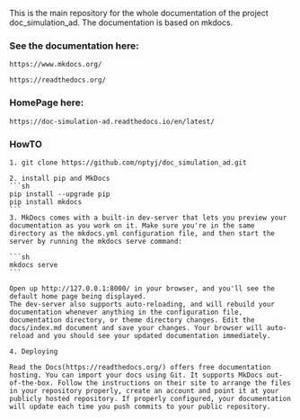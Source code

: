 This is the main repository for the whole documentation of the project doc_simulation_ad. The documentation is based on mkdocs. 

### See the documentation here:

	https://www.mkdocs.org/

	https://readthedocs.org/

### HomePage here:

	https://doc-simulation-ad.readthedocs.io/en/latest/

### HowTO

	1. git clone https://github.com/nptyj/doc_simulation_ad.git
	
	2. install pip and MkDocs
	```sh
	pip install --upgrade pip
	pip install mkdocs
	```
	3. MkDocs comes with a built-in dev-server that lets you preview your documentation as you work on it. Make sure you're in the same directory as the mkdocs.yml configuration file, and then start the server by running the mkdocs serve command:

	```sh
	mkdocs serve
	```
	
	Open up http://127.0.0.1:8000/ in your browser, and you'll see the default home page being displayed.
	The dev-server also supports auto-reloading, and will rebuild your documentation whenever anything in the configuration file, documentation directory, or theme directory changes. Edit the docs/index.md document and save your changes. Your browser will auto-reload and you should see your updated documentation immediately.

	4. Deploying

	Read the Docs(https://readthedocs.org/) offers free documentation hosting. You can import your docs using Git. It supports MkDocs out-of-the-box. Follow the instructions on their site to arrange the files in your repository properly, create an account and point it at your publicly hosted repository. If properly configured, your documentation will update each time you push commits to your public repository.